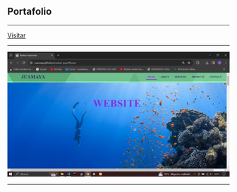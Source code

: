 ## Portafolio
---

[Visitar](https://juamaya.github.io/navbar-juan)

---

![Portafolio](./navbar-juan.png "Portafolio")

---

